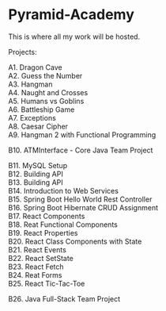 # Pyramid-Academy
This is where all my work will be hosted. 

Projects:

A1. Dragon Cave\
A2. Guess the Number\
A3. Hangman\
A4. Naught and Crosses\
A5. Humans vs Goblins\
A6. Battleship Game\
A7. Exceptions\
A8. Caesar Cipher\
A9. Hangman 2 with Functional Programming

B10. ATMInterface - Core Java Team Project

B11. MySQL Setup\
B12. Building API\
B13. Building API\
B14. Introduction to Web Services\
B15. Spring Boot Hello World Rest Controller\
B16. Spring Boot Hibernate CRUD Assignment\
B17. React Components\
B18. Reat Functional Components\
B19. React Properties\
B20. React Class Components with State\
B21. React Events\
B22. React SetState\
B23. React Fetch\
B24. Reat Forms\
B25. React Tic-Tac-Toe

B26. Java Full-Stack Team Project


